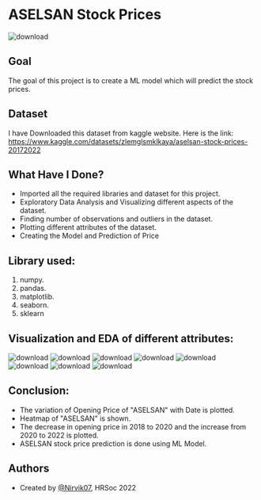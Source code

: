 
# ASELSAN Stock Prices

![download](https://user-images.githubusercontent.com/97960335/180611277-c6c6044c-fc3e-4bad-ab88-d1aad0bded45.jpg)

## Goal

The goal of this project is to create a ML model which will predict the stock prices.
## Dataset
I have Downloaded this dataset from kaggle website. Here is the link: https://www.kaggle.com/datasets/zlemglsmklkaya/aselsan-stock-prices-20172022

## What Have I Done?

- Imported all the required libraries and dataset for this project.
- Exploratory Data Analysis and Visualizing different aspects of the dataset.
- Finding number of observations and outliers in the dataset.
- Plotting different attributes of the dataset.
- Creating the Model and Prediction of Price
## Library used:

1. numpy.
2. pandas.
3. matplotlib.
4. seaborn.
5. sklearn
## Visualization and EDA of different attributes:

![download](https://user-images.githubusercontent.com/97960335/180611222-bcbf5e61-cc74-4ba7-9b90-89f2cfd2919f.png)
![download](https://user-images.githubusercontent.com/97960335/180611224-e1b325ff-605f-46dc-b5d5-c145a673c13c.png)
![download](https://user-images.githubusercontent.com/97960335/180611225-f63eae85-7e3c-421a-8f40-241884ed2bf1.png)
![download](https://user-images.githubusercontent.com/97960335/180611229-fefa8ec1-54bd-46fc-9e4b-746793dbf8fd.png)
![download](https://user-images.githubusercontent.com/97960335/180611233-6f68df38-beb3-48bd-8c13-80e61d60ea09.png)
![download](https://user-images.githubusercontent.com/97960335/180611235-a9ddbea7-2717-4032-bcfe-a2e8677ee461.png)
![download](https://user-images.githubusercontent.com/97960335/180611257-0ac8cc5c-6947-4dba-8547-0fc5342a281a.png)
![download](https://user-images.githubusercontent.com/97960335/180611261-e80e1bf5-7805-44d3-aa8e-83686bbc454d.png)

## Conclusion:

- The variation of Opening Price of "ASELSAN" with Date is plotted.
- Heatmap of "ASELSAN" is shown.
- The decrease in opening price in 2018 to 2020 and the increase from 2020 to 2022 is plotted.
- ASELSAN stock price prediction is done using ML Model.

## Authors

- Created by [@Nirvik07](https://github.com/Nirvik07), HRSoc 2022

